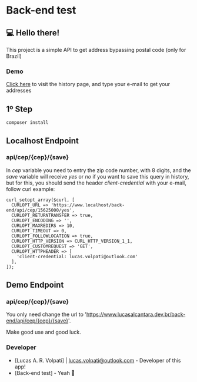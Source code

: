# Back-end test

## 💻 Hello there!

This project is a simple API to get address bypassing postal code (only for Brazil)

### Demo
<a href='https://lucasalcantara.dev.br/back-end/'>Click here</a> to visit the history page, and type your e-mail to get your addresses

## 1º Step
```
composer install
```

## Localhost Endpoint
### api/cep/{cep}/{save}
In *cep* variable you need to entry the zip code number, with 8 digits, and the *save* variable will receive *yes* or *no* if you want to save this query in history, but for this, you should send the header *client-credential* with your e-mail, follow curl example:

```
curl_setopt_array($curl, [
  CURLOPT_URL => 'https://www.localhost/back-end/api/cep/15625000/yes',
  CURLOPT_RETURNTRANSFER => true,
  CURLOPT_ENCODING => '',
  CURLOPT_MAXREDIRS => 10,
  CURLOPT_TIMEOUT => 0,
  CURLOPT_FOLLOWLOCATION => true,
  CURLOPT_HTTP_VERSION => CURL_HTTP_VERSION_1_1,
  CURLOPT_CUSTOMREQUEST => 'GET',
  CURLOPT_HTTPHEADER => [
    'client-credential: lucas.volpati@outlook.com'
  ],
]);
```

## Demo Endpoint
### api/cep/{cep}/{save}
You only need change the url to 'https://www.lucasalcantara.dev.br/back-end/api/cep/{cep}/{save}'.

Make good use and good luck.
### Developer
* [Lucas A. R. Volpati] | <lucas.volpati@outlook.com> - Developer of this app!
* [Back-end test] - Yeah 🤘
